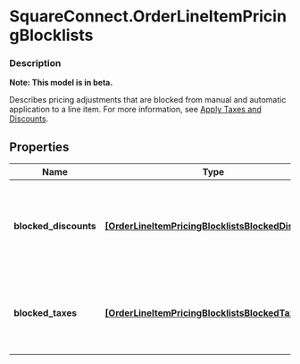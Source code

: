 # SquareConnect.OrderLineItemPricingBlocklists

### Description
**Note: This model is in beta.**

Describes pricing adjustments that are blocked from manual and  automatic application to a line item. For more information, see  [Apply Taxes and Discounts](/docs/orders-api/apply-taxes-and-discounts).

## Properties
Name | Type | Description | Notes
------------ | ------------- | ------------- | -------------
**blocked_discounts** | [**[OrderLineItemPricingBlocklistsBlockedDiscount]**](OrderLineItemPricingBlocklistsBlockedDiscount.md) | A list of discounts blocked from applying to the line item.  Discounts can be blocked by the &#x60;discount_uid&#x60; (for ad-hoc discounts) or  the &#x60;discount_catalog_object_id&#x60; (for catalog discounts). | [optional] 
**blocked_taxes** | [**[OrderLineItemPricingBlocklistsBlockedTax]**](OrderLineItemPricingBlocklistsBlockedTax.md) | A list of taxes blocked from applying to the line item.  Taxes can be blocked by the &#x60;tax_uid&#x60; (for ad-hoc taxes) or  the &#x60;tax_catalog_object_id&#x60; (for catalog taxes). | [optional] 


